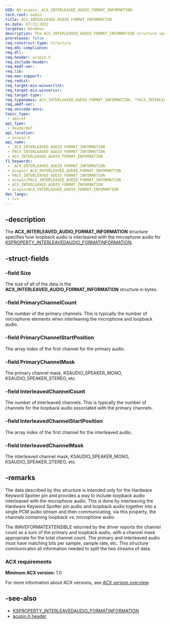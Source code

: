 ```yaml
---
UID: NS:acxpin._ACX_INTERLEAVED_AUDIO_FORMAT_INFORMATION
tech.root: audio
title: ACX_INTERLEAVED_AUDIO_FORMAT_INFORMATION
ms.date: 07/22/2022
targetos: Windows
description: The ACX_INTERLEAVED_AUDIO_FORMAT_INFORMATION structure specifies how loopback audio is interleaved with the microphone audio for KSPROPERTY_INTERLEAVEDAUDIO_FORMATINFORMATION.
prerelease: false
req.construct-type: structure
req.ddi-compliance: 
req.dll: 
req.header: acxpin.h
req.include-header: 
req.kmdf-ver: 
req.lib: 
req.max-support: 
req.redist: 
req.target-min-winverclnt: 
req.target-min-winversvr: 
req.target-type: 
req.typenames: ACX_INTERLEAVED_AUDIO_FORMAT_INFORMATION, *PACX_INTERLEAVED_AUDIO_FORMAT_INFORMATION
req.umdf-ver: 
req.unicode-ansi: 
topic_type:
 - apiref
api_type:
 - HeaderDef
api_location:
 - acxpin.h
api_name:
 - _ACX_INTERLEAVED_AUDIO_FORMAT_INFORMATION
 - PACX_INTERLEAVED_AUDIO_FORMAT_INFORMATION
 - ACX_INTERLEAVED_AUDIO_FORMAT_INFORMATION
f1_keywords:
 - _ACX_INTERLEAVED_AUDIO_FORMAT_INFORMATION
 - acxpin/_ACX_INTERLEAVED_AUDIO_FORMAT_INFORMATION
 - PACX_INTERLEAVED_AUDIO_FORMAT_INFORMATION
 - acxpin/PACX_INTERLEAVED_AUDIO_FORMAT_INFORMATION
 - ACX_INTERLEAVED_AUDIO_FORMAT_INFORMATION
 - acxpin/ACX_INTERLEAVED_AUDIO_FORMAT_INFORMATION
dev_langs:
 - c++
---
```


## -description

The **ACX_INTERLEAVED_AUDIO_FORMAT_INFORMATION** structure specifies how loopback audio is interleaved with the microphone audio for [KSPROPERTY_INTERLEAVEDAUDIO_FORMATINFORMATION](/windows-hardware/drivers/audio/ksproperty-interleavedaudio-formatinformation).

## -struct-fields

### -field Size

The size of all of the data in the **ACX_INTERLEAVED_AUDIO_FORMAT_INFORMATION** structure in bytes.

### -field PrimaryChannelCount

The number of the primary channels. This is typically the number of microphone elements when interleaving the microphone and loopback audio.

### -field PrimaryChannelStartPosition

The array index of the first channel for the primary audio.

### -field PrimaryChannelMask

The primary channel mask, KSAUDIO_SPEAKER_MONO, KSAUDIO_SPEAKER_STEREO, etc.

### -field InterleavedChannelCount

The number of interleaved channels. This is typically the number of channels for the loopback audio associated with the primary channels.

### -field InterleavedChannelStartPosition

The array index of the first channel for the interleaved audio.

### -field InterleavedChannelMask

The interleaved channel mask, KSAUDIO_SPEAKER_MONO, KSAUDIO_SPEAKER_STEREO, etc.

## -remarks

The data described by this structure is intended only for the Hardware Keyword Spotter pin and provides a way to include loopback audio interleaved with the microphone audio. This is done by interleaving the Hardware Keyword Spotter pin audio and loopback audio together into a single PCM audio stream and then communicating, via this property, the channels containing loopback vs. microphone audio.

The WAVEFORMATEXTENSIBLE returned by the driver reports the channel count as a sum of the primary and loopback audio, with a channel mask appropriate for the total channel count. The primary and interleaved audio must have matching bits per sample, sample rate, etc. This structure communicates all information needed to split the two streams of data.

### ACX requirements

**Minimum ACX version:** 1.0

For more information about ACX versions, see [ACX version overview](/windows-hardware/drivers/audio/acx-version-overview).

## -see-also

- [KSPROPERTY_INTERLEAVEDAUDIO_FORMATINFORMATION](/windows-hardware/drivers/audio/ksproperty-interleavedaudio-formatinformation)
- [acxpin.h header](index.md)



